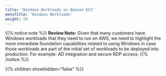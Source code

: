 ```yaml
---
title: 'Windows Workloads on Amazon EC2'
menuTitle: 'Windows Workloads'
weight: 50
---
```


{{% notice note %}}
**Review Note:** Given that many customers have Windows workloads that they need to run on AWS, we need to highlight the more immediate foundation capabilities related to using Windows in case those workloads are part of the initial set of workloads to be deployed into production. For example: AD integration and secure RDP access.
{{% /notice %}}

{{% children showhidden="false" %}}